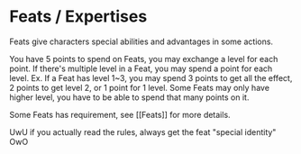 # Feats / Expertises
Feats give characters special abilities and advantages in some actions.

You have 5 points to spend on Feats, you may exchange a level for each point. If there's multiple level in a Feat, you may spend a point for each level.
Ex. If a Feat has level 1~3, you may spend 3 points to get all the effect, 2 points to get level 2, or 1 point for 1 level.
Some Feats may only have higher level, you have to be able to spend that many points on it.

Some Feats has requirement, see [[Feats]] for more details.

UwU if you actually read the rules, always get the feat "special identity" OwO